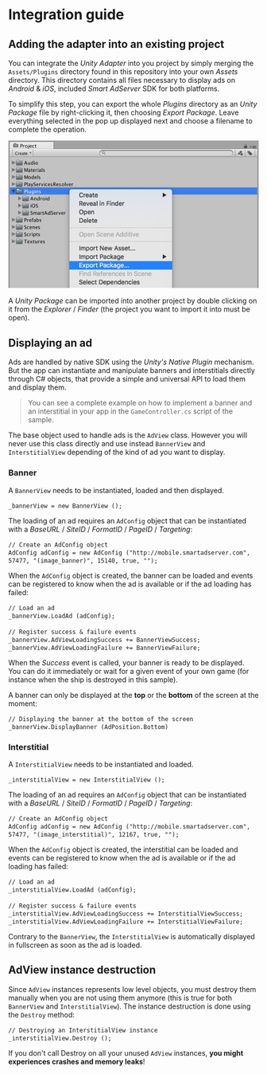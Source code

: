 # Integration guide

## Adding the adapter into an existing project

You can integrate the _Unity Adapter_ into you project by simply merging the ```Assets/Plugins``` directory found in this repository into your own _Assets_ directory. This directory contains all files necessary to display ads on _Android_ & _iOS_, included _Smart AdServer_ SDK for both platforms.

To simplify this step, you can export the whole _Plugins_ directory as an _Unity Package_ file by right-clicking it, then choosing _Export Package_. Leave everything selected in the pop up displayed next and choose a filename to complete the operation.

<p align="center">
  <img src="Images/package_export.png" alt="Exporting the Plugins directory as an Unity Package"/>
</p>

A _Unity Package_ can be imported into another project by double clicking on it from the _Explorer_ / _Finder_ (the project you want to import it into must be open).

## Displaying an ad

Ads are handled by native SDK using the _Unity's Native Plugin_ mechanism. But the app can instantiate and manipulate banners and interstitials directly through C# objects, that provide a simple and universal API to load them and display them.

> You can see a complete example on how to implement a banner and an interstitial in your app in the ```GameController.cs``` script of the sample.

The base object used to handle ads is the ```AdView``` class. However you will never use this class directly and use instead ```BannerView``` and ```InterstitialView``` depending of the kind of ad you want to display.

### Banner

A ```BannerView``` needs to be instantiated, loaded and then displayed.

    _bannerView = new BannerView ();

The loading of an ad requires an ```AdConfig``` object that can be instantiated with a _BaseURL_ / _SiteID_ / _FormatID_ / _PageID_ / _Targeting_:

    // Create an AdConfig object
    AdConfig adConfig = new AdConfig ("http://mobile.smartadserver.com", 57477, "(image_banner)", 15140, true, "");

When the ```AdConfig``` object is created, the banner can be loaded and events can be registered to know when the ad is available or if the ad loading has failed:

    // Load an ad
    _bannerView.LoadAd (adConfig);

    // Register success & failure events
    _bannerView.AdViewLoadingSuccess += BannerViewSuccess;
    _bannerView.AdViewLoadingFailure += BannerViewFailure;

When the _Success_ event is called, your banner is ready to be displayed. You can do it immediately or wait for a given event of your own game (for instance when the ship is destroyed in this sample).

A banner can only be displayed at the **top** or the **bottom** of the screen at the moment:

    // Displaying the banner at the bottom of the screen
    _bannerView.DisplayBanner (AdPosition.Bottom)

### Interstitial

A ```InterstitialView``` needs to be instantiated and loaded.

    _interstitialView = new InterstitialView ();

The loading of an ad requires an ```AdConfig``` object that can be instantiated with a _BaseURL_ / _SiteID_ / _FormatID_ / _PageID_ / _Targeting_:

    // Create an AdConfig object
    AdConfig adConfig = new AdConfig ("http://mobile.smartadserver.com", 57477, "(image_interstitial)", 12167, true, "");

When the ```AdConfig``` object is created, the interstitial can be loaded and events can be registered to know when the ad is available or if the ad loading has failed:

    // Load an ad
    _interstitialView.LoadAd (adConfig);

	// Register success & failure events
	_interstitialView.AdViewLoadingSuccess += InterstitialViewSuccess;
	_interstitialView.AdViewLoadingFailure += InterstitialViewFailure;

Contrary to the ```BannerView```, the ```InterstitialView``` is automatically displayed in fullscreen as soon as the ad is loaded.

## AdView instance destruction

Since ```AdView``` instances represents low level objects, you must destroy them manually when you are not using them anymore (this is true for both ```BannerView``` and ```InterstitialView```). The instance destruction is done using the ```Destroy``` method:

    // Destroying an InterstitialView instance
    _interstitialView.Destroy ();

If you don't call Destroy on all your unused ```AdView``` instances, **you might experiences crashes and memory leaks**!
